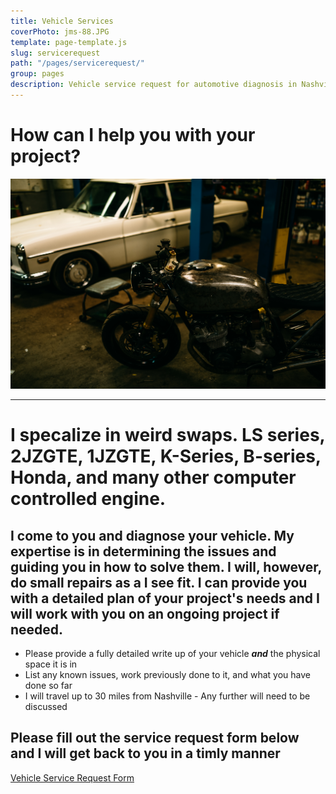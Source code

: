 ```yaml
---
title: Vehicle Services
coverPhoto: jms-88.JPG
template: page-template.js
slug: servicerequest
path: "/pages/servicerequest/"
group: pages
description: Vehicle service request for automotive diagnosis in Nashville, TN
---
```



# How can I help you with your project?


![Shop Image](jms-88.JPG)


---

# I specalize in weird swaps. LS series, 2JZGTE, 1JZGTE, K-Series, B-series, Honda, and many other computer controlled engine.

## I come to you and diagnose your vehicle. My expertise is in determining the issues and guiding you in how to solve them. I will, however, do small repairs as a I see fit. I can provide you with a detailed plan of your project's needs and I will work with you on an ongoing project if needed.

 - Please provide a fully detailed write up of your vehicle ***and*** the physical space it is in
 - List any known issues, work previously done to it, and what you have done so far
 - I will travel up to 30 miles from Nashville - Any further will need to be discussed

## Please fill out the service request form below and I will get back to you in a timly manner

[Vehicle Service Request Form](/Request)